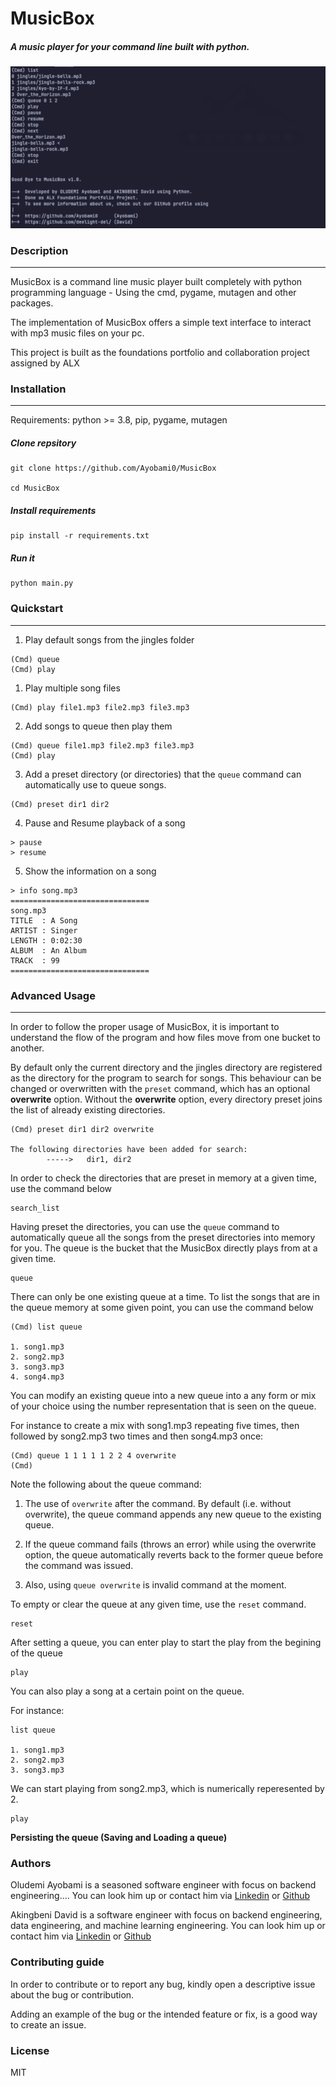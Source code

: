 # MusicBox
##### A music player for your command line built with python.

![MusicBox](./screenshots/screenshot1.png "MusicBox")

### Description
___
MusicBox is a command line music player built completely with python programming language - Using the cmd, pygame, mutagen and other packages.

The implementation of MusicBox offers a simple text interface to interact with mp3 music files on your pc.

This project is built as the foundations portfolio and collaboration project assigned by ALX

### Installation
___
Requirements: python >= 3.8, pip, pygame, mutagen
##### Clone repsitory
```
git clone https://github.com/Ayobami0/MusicBox 

cd MusicBox
```
##### Install requirements
```
pip install -r requirements.txt
```
##### Run it
```
python main.py
```

### Quickstart
___
1. Play default songs from the jingles folder
```
(Cmd) queue
(Cmd) play
```
1. Play multiple song files
```
(Cmd) play file1.mp3 file2.mp3 file3.mp3
```

2. Add songs to queue then play them
```
(Cmd) queue file1.mp3 file2.mp3 file3.mp3
(Cmd) play
```
3. Add a preset directory (or directories) that the `queue` command can automatically use to queue songs.
```
(Cmd) preset dir1 dir2
```

4. Pause and Resume playback of a song
```
> pause
> resume
```
5. Show the information on a song
```
> info song.mp3
===============================
song.mp3
TITLE  : A Song
ARTIST : Singer
LENGTH : 0:02:30
ALBUM  : An Album
TRACK  : 99
===============================
```

### Advanced Usage
____
In order to follow the proper usage of MusicBox, it is important to understand the flow of the program and how files move from one bucket to another.

By default only the current directory and the jingles directory are registered as the directory for the program to search for songs. This behaviour can be changed or overwritten with the `preset` command, which has an optional **overwrite** option. Without the **overwrite** option, every directory preset joins the list of already existing directories.

```
(Cmd) preset dir1 dir2 overwrite

The following directories have been added for search:
        ----->   dir1, dir2
```

In order to check the directories that are preset in memory at a given time, use the command below
```
search_list
```

Having preset the directories, you can use the `queue` command to automatically queue all the songs from the preset directories into memory for you. The queue is the bucket that the MusicBox directly plays from at a given time.

```
queue
```

There can only be one existing queue at a time. To list the songs that are in the queue memory at some given point, you can use the command below

```
(Cmd) list queue

1. song1.mp3
2. song2.mp3
3. song3.mp3
4. song4.mp3
```

You can modify an existing queue into a new queue into a any form or mix of your choice using the number representation that is seen on the queue.

For instance to create a mix with song1.mp3 repeating five times, then followed by song2.mp3 two times and then song4.mp3 once:

```
(Cmd) queue 1 1 1 1 1 2 2 4 overwrite
(Cmd)
```

Note the following about the queue command:

1. The use of `overwrite` after the command. By default (i.e. without overwrite), the queue command appends any new queue to the existing queue.

2. If the queue command fails (throws an error) while using the overwrite option, the queue automatically reverts back to the former queue before the command was issued.

3. Also, using `queue overwrite` is invalid command at the moment.


To empty or clear the queue at any given time, use the `reset` command.

```
reset
```

After setting a queue, you can enter play to start the play from the begining of the queue

```
play
```

You can also play a song at a certain point on the queue.

For instance:

```
list queue

1. song1.mp3
2. song2.mp3
3. song3.mp3
```

We can start playing from song2.mp3, which is numerically reperesented by 2.

```
play
```

**Persisting the queue (Saving and Loading a queue)**


### Authors

Oludemi Ayobami is a seasoned software engineer with focus on backend engineering.... You can look him up or contact him via [Linkedin](...) or [Github](https://github.com/Ayobami0)

Akingbeni David is a software engineer with focus on backend engineering, data engineering, and machine learning engineering. You can look him up or contact him via [Linkedin](https://www.linkedin.com/in/david-akingbeni-/) or [Github](https://github.com/deelight-del/)


### Contributing guide

In order to contribute or to report any bug, kindly open a descriptive issue about the bug or contribution.

Adding an example of the bug or the intended feature or fix, is a good way to create an issue.


### License

MIT